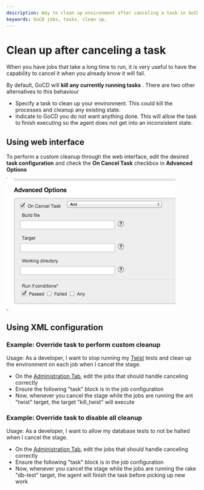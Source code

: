 ```yaml
---
description: Way to clean up environment after canceling a task in GoCD
keywords: GoCD jobs, tasks, clean up, 
---
```



# Clean up after canceling a task

When you have jobs that take a long time to run, it is very useful to have the capability to cancel it when you already know it will fail.

By default, GoCD will **kill any currently running tasks** . There are two other alternatives to this behaviour

-   Specify a task to clean up your environment. This could kill the processes and cleanup any existing state.
-   Indicate to GoCD you do not want anything done. This will allow the task to finish executing so the agent does not get into an inconsistent state.

## Using web interface

To perform a custom cleanup through the web interface, edit the desired **task configuration** and check the **On Cancel Task** checkbox in **Advanced Options**

![](../resources/images/clean_up_after_cancel.png)

## Using XML configuration

### Example: Override task to perform custom cleanup

Usage: As a developer, I want to stop running my [Twist](http://www.thoughtworks.com/products/twist-agile-testing) tests and clean up the environment on each job when I cancel the stage.

-   On the [Administration Tab](../navigation/administration_page.md), edit the jobs that should handle canceling correctly
-   Ensure the following "task" block is in the job configuration
-   Now, whenever you cancel the stage while the jobs are running the ant "twist" target, the target "kill\_twist" will execute

### Example: Override task to disable all cleanup

Usage: As a developer, I want to allow my database tests to not be halted when I cancel the stage.

-   On the [Administration Tab](../navigation/administration_page.md), edit the jobs that should handle canceling correctly
-   Ensure the following "task" block is in the job configuration
-   Now, whenever you cancel the stage while the jobs are running the rake "db-test" target, the agent will finish the task before picking up new work
